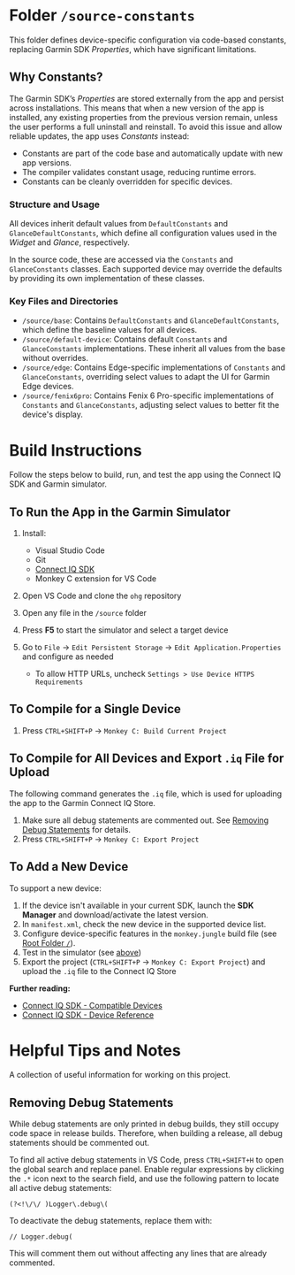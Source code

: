 # Folder `/source-constants`

This folder defines device-specific configuration via code-based constants, replacing Garmin SDK _Properties_, which have significant limitations.

## Why Constants?

The Garmin SDK’s _Properties_ are stored externally from the app and persist across installations. This means that when a new version of the app is installed, any existing properties from the previous version remain, unless the user performs a full uninstall and reinstall. To avoid this issue and allow reliable updates, the app uses _Constants_ instead:

- Constants are part of the code base and automatically update with new app versions.
- The compiler validates constant usage, reducing runtime errors.
- Constants can be cleanly overridden for specific devices.

### Structure and Usage

All devices inherit default values from `DefaultConstants` and `GlanceDefaultConstants`, which define all configuration values used in the _Widget_ and _Glance_, respectively.

In the source code, these are accessed via the `Constants` and `GlanceConstants` classes. Each supported device may override the defaults by providing its own implementation of these classes.

### Key Files and Directories

- `/source/base`:
  Contains `DefaultConstants` and `GlanceDefaultConstants`, which define the baseline values for all devices.
- `/source/default-device`:
  Contains default `Constants` and `GlanceConstants` implementations. These inherit all values from the base without overrides.
- `/source/edge`:
  Contains Edge-specific implementations of `Constants` and `GlanceConstants`, overriding select values to adapt the UI for Garmin Edge devices.
- `/source/fenix6pro`:
  Contains Fenix 6 Pro-specific implementations of `Constants` and `GlanceConstants`, adjusting select values to better fit the device's display.

# Build Instructions

Follow the steps below to build, run, and test the app using the Connect IQ SDK and Garmin simulator.

## To Run the App in the Garmin Simulator

1. Install:
   - Visual Studio Code
   - Git
   - [Connect IQ SDK](https://developer.garmin.com/connect-iq/sdk/)
   - Monkey C extension for VS Code

1. Open VS Code and clone the `ohg` repository
1. Open any file in the `/source` folder
1. Press **F5** to start the simulator and select a target device
1. Go to `File` → `Edit Persistent Storage` → `Edit Application.Properties` and configure as needed  
   - To allow HTTP URLs, uncheck `Settings > Use Device HTTPS Requirements`

## To Compile for a Single Device

1. Press `CTRL+SHIFT+P` → `Monkey C: Build Current Project`

## To Compile for All Devices and Export `.iq` File for Upload

The following command generates the `.iq` file, which is used for uploading the app to the Garmin Connect IQ Store.

1. Make sure all debug statements are commented out. See [Removing Debug Statements](#removing-debug-statements) for details.
1. Press `CTRL+SHIFT+P` → `Monkey C: Export Project`

## To Add a New Device

To support a new device:

1. If the device isn't available in your current SDK, launch the **SDK Manager** and download/activate the latest version.
1. In `manifest.xml`, check the new device in the supported device list.
1. Configure device-specific features in the `monkey.jungle` build file (see [Root Folder `/`](../README.md#root-folder-)).
1. Test in the simulator (see [above](#to-run-the-app-in-the-garmin-simulator))
1. Export the project (`CTRL+SHIFT+P` → `Monkey C: Export Project`) and upload the `.iq` file to the Connect IQ Store

**Further reading:**

- [Connect IQ SDK - Compatible Devices](https://developer.garmin.com/connect-iq/compatible-devices/)
- [Connect IQ SDK - Device Reference](https://developer.garmin.com/connect-iq/device-reference/)

# Helpful Tips and Notes

A collection of useful information for working on this project.

## Removing Debug Statements

While debug statements are only printed in debug builds, they still occupy code space in release builds. Therefore, when building a release, all debug statements should be commented out.

To find all active debug statements in VS Code, press `CTRL+SHIFT+H` to open the global search and replace panel. Enable regular expressions by clicking the `.*` icon next to the search field, and use the following pattern to locate all active debug statements:

```regexp
(?<!\/\/ )Logger\.debug\(
```

To deactivate the debug statements, replace them with:

```text
// Logger.debug(
```

This will comment them out without affecting any lines that are already commented.
